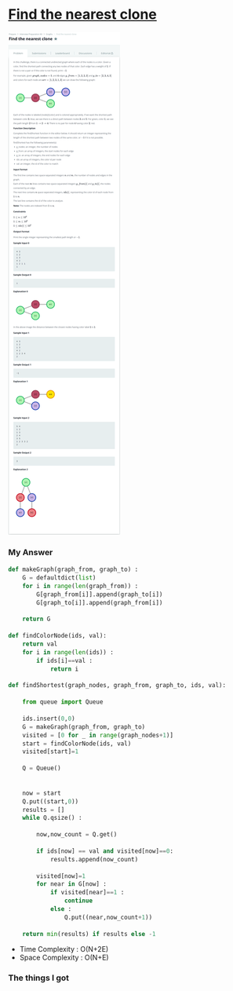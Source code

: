 # [Find the nearest clone](https://www.hackerrank.com/challenges/find-the-nearest-clone/problem)

![image](Problem.png)



### My Answer

```python
def makeGraph(graph_from, graph_to) : 
    G = defaultdict(list)
    for i in range(len(graph_from)) : 
        G[graph_from[i]].append(graph_to[i])
        G[graph_to[i]].append(graph_from[i])
        
    return G

def findColorNode(ids, val):
    return val
    for i in range(len(ids)) : 
        if ids[i]==val : 
            return i       

def findShortest(graph_nodes, graph_from, graph_to, ids, val):
    
    from queue import Queue
    
    ids.insert(0,0)
    G = makeGraph(graph_from, graph_to)
    visited = [0 for _ in range(graph_nodes+1)]
    start = findColorNode(ids, val)
    visited[start]=1
    
    Q = Queue()
    
    
    now = start
    Q.put((start,0))
    results = []
    while Q.qsize() : 

        now,now_count = Q.get()
    
        if ids[now] == val and visited[now]==0:
            results.append(now_count)
    
        visited[now]=1
        for near in G[now] : 
            if visited[near]==1 : 
                continue
            else : 
                Q.put((near,now_count+1))

    return min(results) if results else -1
```

* Time Complexity : O(N+2E)
* Space Complexity : O(N+E)



### The things I got

